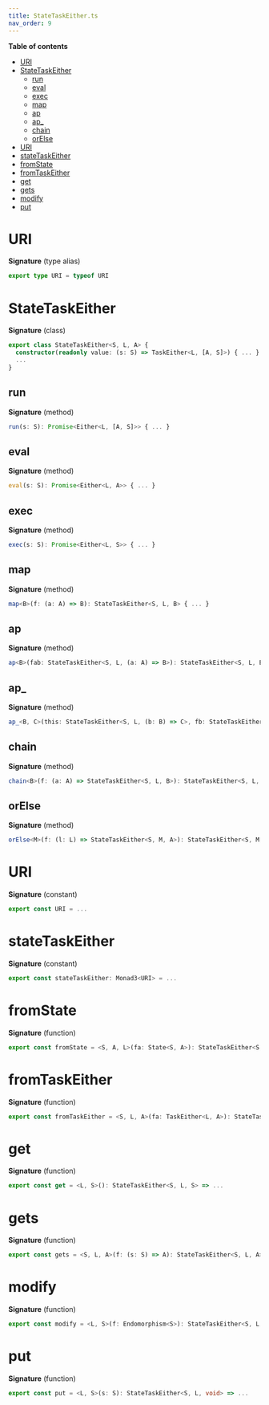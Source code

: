 ```yaml
---
title: StateTaskEither.ts
nav_order: 9
---
```


<!-- START doctoc generated TOC please keep comment here to allow auto update -->
<!-- DON'T EDIT THIS SECTION, INSTEAD RE-RUN doctoc TO UPDATE -->
**Table of contents**

- [URI](#uri)
- [StateTaskEither](#statetaskeither)
  - [run](#run)
  - [eval](#eval)
  - [exec](#exec)
  - [map](#map)
  - [ap](#ap)
  - [ap\_](#ap%5C_)
  - [chain](#chain)
  - [orElse](#orelse)
- [URI](#uri-1)
- [stateTaskEither](#statetaskeither)
- [fromState](#fromstate)
- [fromTaskEither](#fromtaskeither)
- [get](#get)
- [gets](#gets)
- [modify](#modify)
- [put](#put)

<!-- END doctoc generated TOC please keep comment here to allow auto update -->

# URI

**Signature** (type alias)

```ts
export type URI = typeof URI
```

# StateTaskEither

**Signature** (class)

```ts
export class StateTaskEither<S, L, A> {
  constructor(readonly value: (s: S) => TaskEither<L, [A, S]>) { ... }
  ...
}
```

## run

**Signature** (method)

```ts
run(s: S): Promise<Either<L, [A, S]>> { ... }
```

## eval

**Signature** (method)

```ts
eval(s: S): Promise<Either<L, A>> { ... }
```

## exec

**Signature** (method)

```ts
exec(s: S): Promise<Either<L, S>> { ... }
```

## map

**Signature** (method)

```ts
map<B>(f: (a: A) => B): StateTaskEither<S, L, B> { ... }
```

## ap

**Signature** (method)

```ts
ap<B>(fab: StateTaskEither<S, L, (a: A) => B>): StateTaskEither<S, L, B> { ... }
```

## ap\_

**Signature** (method)

```ts
ap_<B, C>(this: StateTaskEither<S, L, (b: B) => C>, fb: StateTaskEither<S, L, B>): StateTaskEither<S, L, C> { ... }
```

## chain

**Signature** (method)

```ts
chain<B>(f: (a: A) => StateTaskEither<S, L, B>): StateTaskEither<S, L, B> { ... }
```

## orElse

**Signature** (method)

```ts
orElse<M>(f: (l: L) => StateTaskEither<S, M, A>): StateTaskEither<S, M, A> { ... }
```

# URI

**Signature** (constant)

```ts
export const URI = ...
```

# stateTaskEither

**Signature** (constant)

```ts
export const stateTaskEither: Monad3<URI> = ...
```

# fromState

**Signature** (function)

```ts
export const fromState = <S, A, L>(fa: State<S, A>): StateTaskEither<S, L, A> => ...
```

# fromTaskEither

**Signature** (function)

```ts
export const fromTaskEither = <S, L, A>(fa: TaskEither<L, A>): StateTaskEither<S, L, A> => ...
```

# get

**Signature** (function)

```ts
export const get = <L, S>(): StateTaskEither<S, L, S> => ...
```

# gets

**Signature** (function)

```ts
export const gets = <S, L, A>(f: (s: S) => A): StateTaskEither<S, L, A> => ...
```

# modify

**Signature** (function)

```ts
export const modify = <L, S>(f: Endomorphism<S>): StateTaskEither<S, L, void> => ...
```

# put

**Signature** (function)

```ts
export const put = <L, S>(s: S): StateTaskEither<S, L, void> => ...
```
